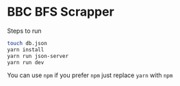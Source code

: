 # BBC BFS Scrapper

Steps to run

```bash
touch db.json
yarn install
yarn run json-server
yarn run dev
```
You can use `npm` if you prefer `npm` just replace `yarn` with `npm`
